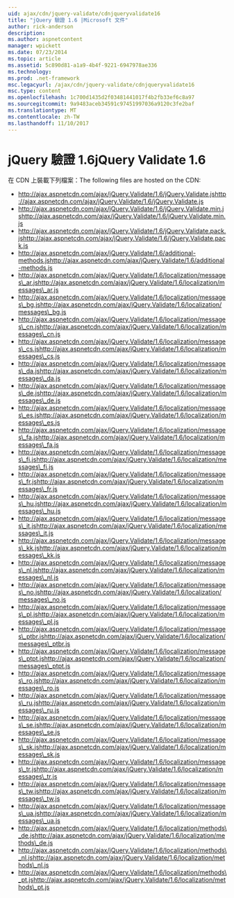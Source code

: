 ```yaml
---
uid: ajax/cdn/jquery-validate/cdnjqueryvalidate16
title: "jQuery 驗證 1.6 |Microsoft 文件"
author: rick-anderson
description: 
ms.author: aspnetcontent
manager: wpickett
ms.date: 07/23/2014
ms.topic: article
ms.assetid: 5c890d81-a1a9-4b4f-9221-6947978ae336
ms.technology: 
ms.prod: .net-framework
msc.legacyurl: /ajax/cdn/jquery-validate/cdnjqueryvalidate16
msc.type: content
ms.openlocfilehash: 1c700d1435d2f03481441017f4b2fb33ef6c8a97
ms.sourcegitcommit: 9a9483aceb34591c97451997036a9120c3fe2baf
ms.translationtype: MT
ms.contentlocale: zh-TW
ms.lasthandoff: 11/10/2017
---
```

<a name="jquery-validate-16"></a><span data-ttu-id="91956-102">jQuery 驗證 1.6</span><span class="sxs-lookup"><span data-stu-id="91956-102">jQuery Validate 1.6</span></span>
====================
<span data-ttu-id="91956-103">在 CDN 上裝載下列檔案：</span><span class="sxs-lookup"><span data-stu-id="91956-103">The following files are hosted on the CDN:</span></span>

- <span data-ttu-id="91956-104">http://ajax.aspnetcdn.com/ajax/jQuery.Validate/1.6/jQuery.Validate.js</span><span class="sxs-lookup"><span data-stu-id="91956-104">http://ajax.aspnetcdn.com/ajax/jQuery.Validate/1.6/jQuery.Validate.js</span></span>
- <span data-ttu-id="91956-105">http://ajax.aspnetcdn.com/ajax/jQuery.Validate/1.6/jQuery.Validate.min.js</span><span class="sxs-lookup"><span data-stu-id="91956-105">http://ajax.aspnetcdn.com/ajax/jQuery.Validate/1.6/jQuery.Validate.min.js</span></span>
- <span data-ttu-id="91956-106">http://ajax.aspnetcdn.com/ajax/jQuery.Validate/1.6/jQuery.Validate.pack.js</span><span class="sxs-lookup"><span data-stu-id="91956-106">http://ajax.aspnetcdn.com/ajax/jQuery.Validate/1.6/jQuery.Validate.pack.js</span></span>
- <span data-ttu-id="91956-107">http://ajax.aspnetcdn.com/ajax/jQuery.Validate/1.6/additional-methods.js</span><span class="sxs-lookup"><span data-stu-id="91956-107">http://ajax.aspnetcdn.com/ajax/jQuery.Validate/1.6/additional-methods.js</span></span>
- <span data-ttu-id="91956-108">http://ajax.aspnetcdn.com/ajax/jQuery.Validate/1.6/localization/messages\_ar.js</span><span class="sxs-lookup"><span data-stu-id="91956-108">http://ajax.aspnetcdn.com/ajax/jQuery.Validate/1.6/localization/messages\_ar.js</span></span>
- <span data-ttu-id="91956-109">http://ajax.aspnetcdn.com/ajax/jQuery.Validate/1.6/localization/messages\_bg.js</span><span class="sxs-lookup"><span data-stu-id="91956-109">http://ajax.aspnetcdn.com/ajax/jQuery.Validate/1.6/localization/messages\_bg.js</span></span>
- <span data-ttu-id="91956-110">http://ajax.aspnetcdn.com/ajax/jQuery.Validate/1.6/localization/messages\_cn.js</span><span class="sxs-lookup"><span data-stu-id="91956-110">http://ajax.aspnetcdn.com/ajax/jQuery.Validate/1.6/localization/messages\_cn.js</span></span>
- <span data-ttu-id="91956-111">http://ajax.aspnetcdn.com/ajax/jQuery.Validate/1.6/localization/messages\_cs.js</span><span class="sxs-lookup"><span data-stu-id="91956-111">http://ajax.aspnetcdn.com/ajax/jQuery.Validate/1.6/localization/messages\_cs.js</span></span>
- <span data-ttu-id="91956-112">http://ajax.aspnetcdn.com/ajax/jQuery.Validate/1.6/localization/messages\_da.js</span><span class="sxs-lookup"><span data-stu-id="91956-112">http://ajax.aspnetcdn.com/ajax/jQuery.Validate/1.6/localization/messages\_da.js</span></span>
- <span data-ttu-id="91956-113">http://ajax.aspnetcdn.com/ajax/jQuery.Validate/1.6/localization/messages\_de.js</span><span class="sxs-lookup"><span data-stu-id="91956-113">http://ajax.aspnetcdn.com/ajax/jQuery.Validate/1.6/localization/messages\_de.js</span></span>
- <span data-ttu-id="91956-114">http://ajax.aspnetcdn.com/ajax/jQuery.Validate/1.6/localization/messages\_es.js</span><span class="sxs-lookup"><span data-stu-id="91956-114">http://ajax.aspnetcdn.com/ajax/jQuery.Validate/1.6/localization/messages\_es.js</span></span>
- <span data-ttu-id="91956-115">http://ajax.aspnetcdn.com/ajax/jQuery.Validate/1.6/localization/messages\_fa.js</span><span class="sxs-lookup"><span data-stu-id="91956-115">http://ajax.aspnetcdn.com/ajax/jQuery.Validate/1.6/localization/messages\_fa.js</span></span>
- <span data-ttu-id="91956-116">http://ajax.aspnetcdn.com/ajax/jQuery.Validate/1.6/localization/messages\_fi.js</span><span class="sxs-lookup"><span data-stu-id="91956-116">http://ajax.aspnetcdn.com/ajax/jQuery.Validate/1.6/localization/messages\_fi.js</span></span>
- <span data-ttu-id="91956-117">http://ajax.aspnetcdn.com/ajax/jQuery.Validate/1.6/localization/messages\_fr.js</span><span class="sxs-lookup"><span data-stu-id="91956-117">http://ajax.aspnetcdn.com/ajax/jQuery.Validate/1.6/localization/messages\_fr.js</span></span>
- <span data-ttu-id="91956-118">http://ajax.aspnetcdn.com/ajax/jQuery.Validate/1.6/localization/messages\_hu.js</span><span class="sxs-lookup"><span data-stu-id="91956-118">http://ajax.aspnetcdn.com/ajax/jQuery.Validate/1.6/localization/messages\_hu.js</span></span>
- <span data-ttu-id="91956-119">http://ajax.aspnetcdn.com/ajax/jQuery.Validate/1.6/localization/messages\_it.js</span><span class="sxs-lookup"><span data-stu-id="91956-119">http://ajax.aspnetcdn.com/ajax/jQuery.Validate/1.6/localization/messages\_it.js</span></span>
- <span data-ttu-id="91956-120">http://ajax.aspnetcdn.com/ajax/jQuery.Validate/1.6/localization/messages\_kk.js</span><span class="sxs-lookup"><span data-stu-id="91956-120">http://ajax.aspnetcdn.com/ajax/jQuery.Validate/1.6/localization/messages\_kk.js</span></span>
- <span data-ttu-id="91956-121">http://ajax.aspnetcdn.com/ajax/jQuery.Validate/1.6/localization/messages\_nl.js</span><span class="sxs-lookup"><span data-stu-id="91956-121">http://ajax.aspnetcdn.com/ajax/jQuery.Validate/1.6/localization/messages\_nl.js</span></span>
- <span data-ttu-id="91956-122">http://ajax.aspnetcdn.com/ajax/jQuery.Validate/1.6/localization/messages\_no.js</span><span class="sxs-lookup"><span data-stu-id="91956-122">http://ajax.aspnetcdn.com/ajax/jQuery.Validate/1.6/localization/messages\_no.js</span></span>
- <span data-ttu-id="91956-123">http://ajax.aspnetcdn.com/ajax/jQuery.Validate/1.6/localization/messages\_pl.js</span><span class="sxs-lookup"><span data-stu-id="91956-123">http://ajax.aspnetcdn.com/ajax/jQuery.Validate/1.6/localization/messages\_pl.js</span></span>
- <span data-ttu-id="91956-124">http://ajax.aspnetcdn.com/ajax/jQuery.Validate/1.6/localization/messages\_ptbr.js</span><span class="sxs-lookup"><span data-stu-id="91956-124">http://ajax.aspnetcdn.com/ajax/jQuery.Validate/1.6/localization/messages\_ptbr.js</span></span>
- <span data-ttu-id="91956-125">http://ajax.aspnetcdn.com/ajax/jQuery.Validate/1.6/localization/messages\_ptpt.js</span><span class="sxs-lookup"><span data-stu-id="91956-125">http://ajax.aspnetcdn.com/ajax/jQuery.Validate/1.6/localization/messages\_ptpt.js</span></span>
- <span data-ttu-id="91956-126">http://ajax.aspnetcdn.com/ajax/jQuery.Validate/1.6/localization/messages\_ro.js</span><span class="sxs-lookup"><span data-stu-id="91956-126">http://ajax.aspnetcdn.com/ajax/jQuery.Validate/1.6/localization/messages\_ro.js</span></span>
- <span data-ttu-id="91956-127">http://ajax.aspnetcdn.com/ajax/jQuery.Validate/1.6/localization/messages\_ru.js</span><span class="sxs-lookup"><span data-stu-id="91956-127">http://ajax.aspnetcdn.com/ajax/jQuery.Validate/1.6/localization/messages\_ru.js</span></span>
- <span data-ttu-id="91956-128">http://ajax.aspnetcdn.com/ajax/jQuery.Validate/1.6/localization/messages\_se.js</span><span class="sxs-lookup"><span data-stu-id="91956-128">http://ajax.aspnetcdn.com/ajax/jQuery.Validate/1.6/localization/messages\_se.js</span></span>
- <span data-ttu-id="91956-129">http://ajax.aspnetcdn.com/ajax/jQuery.Validate/1.6/localization/messages\_sk.js</span><span class="sxs-lookup"><span data-stu-id="91956-129">http://ajax.aspnetcdn.com/ajax/jQuery.Validate/1.6/localization/messages\_sk.js</span></span>
- <span data-ttu-id="91956-130">http://ajax.aspnetcdn.com/ajax/jQuery.Validate/1.6/localization/messages\_tr.js</span><span class="sxs-lookup"><span data-stu-id="91956-130">http://ajax.aspnetcdn.com/ajax/jQuery.Validate/1.6/localization/messages\_tr.js</span></span>
- <span data-ttu-id="91956-131">http://ajax.aspnetcdn.com/ajax/jQuery.Validate/1.6/localization/messages\_tw.js</span><span class="sxs-lookup"><span data-stu-id="91956-131">http://ajax.aspnetcdn.com/ajax/jQuery.Validate/1.6/localization/messages\_tw.js</span></span>
- <span data-ttu-id="91956-132">http://ajax.aspnetcdn.com/ajax/jQuery.Validate/1.6/localization/messages\_ua.js</span><span class="sxs-lookup"><span data-stu-id="91956-132">http://ajax.aspnetcdn.com/ajax/jQuery.Validate/1.6/localization/messages\_ua.js</span></span>
- <span data-ttu-id="91956-133">http://ajax.aspnetcdn.com/ajax/jQuery.Validate/1.6/localization/methods\_de.js</span><span class="sxs-lookup"><span data-stu-id="91956-133">http://ajax.aspnetcdn.com/ajax/jQuery.Validate/1.6/localization/methods\_de.js</span></span>
- <span data-ttu-id="91956-134">http://ajax.aspnetcdn.com/ajax/jQuery.Validate/1.6/localization/methods\_nl.js</span><span class="sxs-lookup"><span data-stu-id="91956-134">http://ajax.aspnetcdn.com/ajax/jQuery.Validate/1.6/localization/methods\_nl.js</span></span>
- <span data-ttu-id="91956-135">http://ajax.aspnetcdn.com/ajax/jQuery.Validate/1.6/localization/methods\_pt.js</span><span class="sxs-lookup"><span data-stu-id="91956-135">http://ajax.aspnetcdn.com/ajax/jQuery.Validate/1.6/localization/methods\_pt.js</span></span>
